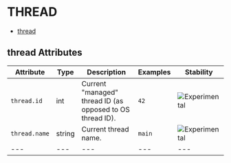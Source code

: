 
<!--- Hugo front matter used to generate the website version of this page:
--->

# THREAD

- [thread](#thread)


## thread Attributes

| Attribute  | Type | Description  | Examples  | Stability |
|---|---|---|---|---|
| `thread.id` | int | Current "managed" thread ID (as opposed to OS thread ID).  | `42` | ![Experimental](https://img.shields.io/badge/-experimental-blue) |
| `thread.name` | string | Current thread name.  | `main` | ![Experimental](https://img.shields.io/badge/-experimental-blue) |
|---|---|---|---|---|


